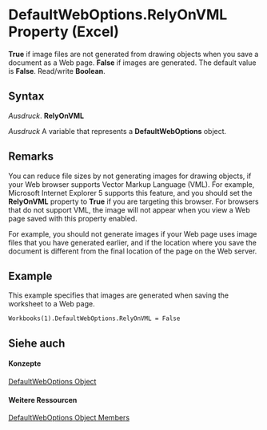 
# DefaultWebOptions.RelyOnVML Property (Excel)

 **True** if image files are not generated from drawing objects when you save a document as a Web page. **False** if images are generated. The default value is **False**. Read/write **Boolean**.


## Syntax

 _Ausdruck_. **RelyOnVML**

 _Ausdruck_ A variable that represents a **DefaultWebOptions** object.


## Remarks

You can reduce file sizes by not generating images for drawing objects, if your Web browser supports Vector Markup Language (VML). For example, Microsoft Internet Explorer 5 supports this feature, and you should set the  **RelyOnVML** property to **True** if you are targeting this browser. For browsers that do not support VML, the image will not appear when you view a Web page saved with this property enabled.

For example, you should not generate images if your Web page uses image files that you have generated earlier, and if the location where you save the document is different from the final location of the page on the Web server.


## Example

This example specifies that images are generated when saving the worksheet to a Web page.


```
Workbooks(1).DefaultWebOptions.RelyOnVML = False
```


## Siehe auch


#### Konzepte


[DefaultWebOptions Object](5bd1d870-e8d9-cac1-d7a7-3aeaf7c4c3cd.md)
#### Weitere Ressourcen


[DefaultWebOptions Object Members](http://msdn.microsoft.com/library/52db1398-01d8-eba5-772f-2923fdc89f5b%28Office.15%29.aspx)